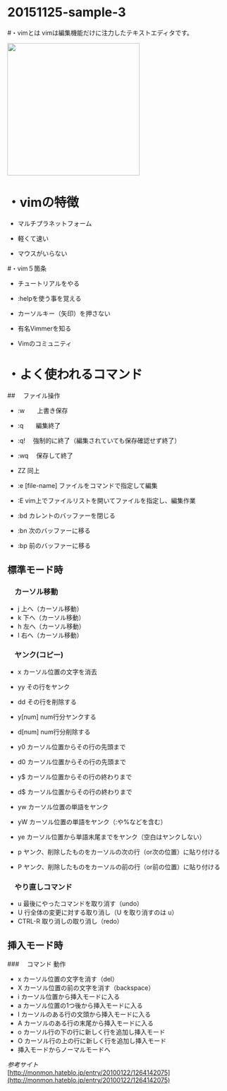 # 20151125-sample-3
#・vimとは
vimは編集機能だけに注力したテキストエディタです。

<img src="http://www.kaoriya.net/blog/2013/12/06/vimlogo-564x564.png" width="300">

# ・vimの特徴
- マルチプラネットフォーム
 
- 軽くて速い
 
- マウスがいらない
 
#・vim５箇条
- チュートリアルをやる
 
- :helpを使う事を覚える

- カーソルキー（矢印）を押さない
 
- 有名Vimmerを知る
 
- Vimのコミュニティ
 

# ・よく使われるコマンド
##　 ファイル操作

- :w　　上書き保存
- :q　　編集終了
- :q! 　強制的に終了（編集されていても保存確認せず終了）
- :wq 　保存して終了
- ZZ    同上

- :e [file-name]   ファイルをコマンドで指定して編集
- :E    vim上でファイルリストを開いてファイルを指定し、編集作業
- :bd   カレントのバッファーを閉じる
- :bn   次のバッファーに移る
- :bp   前のバッファーに移る
 
##    標準モード時
### 　カーソル移動  
- j   上へ（カーソル移動）
- k   下へ（カーソル移動）
- h   左へ（カーソル移動）
- l   右へ（カーソル移動）

### 　ヤンク(コピー)
- x   カーソル位置の文字を消去
- yy  その行をヤンク
- dd  その行を削除する
- y[num] num行分ヤンクする
- d[num] num行分削除する
- y0  カーソル位置からその行の先頭まで
- d0  カーソル位置からその行の先頭まで
- y$  カーソル位置からその行の終わりまで
- d$  カーソル位置からその行の終わりまで
- yw  カーソル位置の単語をヤンク
- yW  カーソル位置の単語をヤンク（:や%などを含む）
- ye  カーソル位置から単語末尾までをヤンク（空白はヤンクしない）

- p   ヤンク、削除したものをカーソルの次の行（or次の位置）に貼り付ける
- P   ヤンク、削除したものをカーソルの前の行（or前の位置）に貼り付ける
 
### 　やり直しコマンド
- u   最後にやったコマンドを取り消す（undo）
- U   行全体の変更に対する取り消し（U を取り消すのは u）
- CTRL-R   取り消しの取り消し（redo）

##    挿入モード時
###　 コマンド	動作
- x	  カーソル位置の文字を消す（del）
- X	  カーソル位置の前の文字を消す（backspace）
- i	  カーソル位置から挿入モードに入る
- a	  カーソル位置の1つ後から挿入モードに入る
- I	  カーソルのある行の文頭から挿入モードに入る
- A	  カーソルのある行の末尾から挿入モードに入る
- o	  カーソル行の下の行に新しく行を追加し挿入モード
- O	  カーソル行の上の行に新しく行を追加し挿入モード
- <ESC>	挿入モードからノーマルモードへ

*参考サイト*<br>[http://monmon.hateblo.jp/entry/20100122/1264142075](http://monmon.hateblo.jp/entry/20100122/1264142075)
